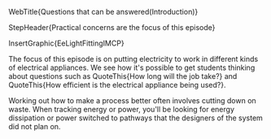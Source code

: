 WebTitle{Questions that can be answered(Introduction)}

StepHeader{Practical concerns are the focus of this episode}

InsertGraphic{EeLightFittingIMCP}

The focus of this episode is on putting electricity to work in different kinds of electrical appliances. We see how it's possible to get students thinking about questions such as QuoteThis{How long will the job take?} and QuoteThis{How efficient is the electrical appliance being used?}.

Working out how to make a process better often involves cutting down on waste. When tracking energy or power, you'll be looking for energy dissipation or power switched to pathways that the designers of the system did not plan on.

